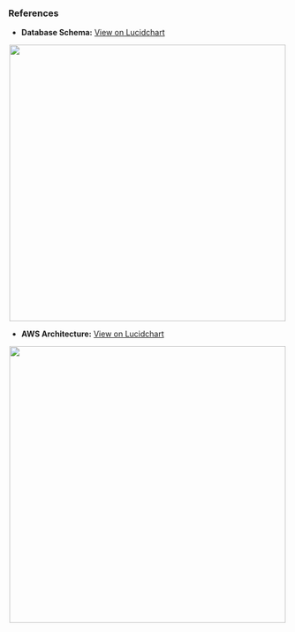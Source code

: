 ### References

- **Database Schema:** [View on Lucidchart](https://lucid.app/lucidchart/0b8cfed4-37f6-4a17-a170-22b1bdfeda5d/edit?viewport_loc=-236%2C169%2C1597%2C936%2CDUDmr4rDraJL&invitationId=inv_63f65b99-72f1-4f69-928b-448416070fdb)

<p align="center">
  <img src="https://github.com/user-attachments/assets/00bd7a72-cfea-4f08-98a3-740bae46d058" width="500" heigh="500" />
</p>

- **AWS Architecture:** [View on Lucidchart](https://lucid.app/lucidchart/0b8cfed4-37f6-4a17-a170-22b1bdfeda5d/edit?viewport_loc=-47%2C100%2C2015%2C1182%2CtdrzYFQ5DoKV&invitationId=inv_63f65b99-72f1-4f69-928b-448416070fdb)

<p align="center">
  <img src="https://github.com/user-attachments/assets/0396234f-1c01-4390-b696-040d56b74d1d" width="500" heigh="500" />
</p>
